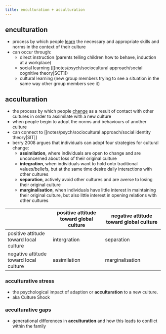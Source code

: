 ```yaml
---
title: enculturation + acculturation
---
```

## enculturation
- process by which people <u>learn</u> the necessary and appropriate skills and norms in the context of their culture
- can occur through:
	- direct instruction (parents telling children how to behave, induction at a workplace)
	- social learning ([[notes/psych/sociocultural approach/social cognitive theory|SCT]])
	- cultural learning (new group members trying to see a situation in the same way other group members see it)
## acculturation
- the process by which people <u>change</u> as a result of contact with other cultures in order to assimilate with a new culture
- when people begin to adopt the norms and behaviours of another culture
- can connect to [[notes/psych/sociocultural approach/social identity theory|SIT]]
- berry 2008 argues that individuals can adopt four strategies for cultural change:
	- **assimilation**, where individuals are open to change and are unconcerned about loss of their original culture
	- **integration**, when individuals want to hold onto traditional values/beliefs, but at the same time desire daily interactions with other cultures
	- **separation**, actively avoid other cultures and are averse to losing their original culture
	- **marginalisation**, when individuals have little interest in maintaining their original culture, but also little interest in opening relations with other cultures

|                                        | positive attitude toward global culture | negative attitude toward global culture |
| -------------------------------------- | --------------------------------------- | --------------------------------------- |
| positive attitude toward local culture | intergration                                        | separation                                        |
| negative attitude toward local culture                                       | assimilation                                        | marginalisation                                        |
### acculturative stress
- the psychological impact of adaption or **acculturation** to a new culture. 
- aka Culture Shock
### acculturative gaps
- generational differences in **acculturation** and how this leads to conflict within the family